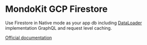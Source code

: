 # MondoKit GCP Firestore

Use Firestore in Native mode as your app db including [DataLoader](https://github.com/graphql/dataloader) implementation GraphQL
 and request level caching.

[Official documentation](https://mondokit.dev/packages/gcp-firestore.html)
